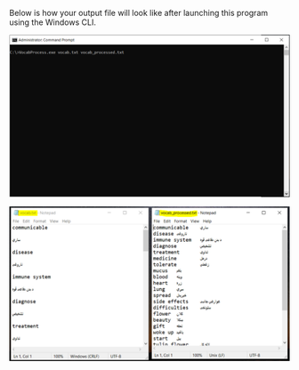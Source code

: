 Below is how your output file will look like after launching this program using the Windows CLI.

![sample input and output](launching.png "Launching the program:")

![sample input and output](input_output.png "Input file is on the left and output file is on the right:")
